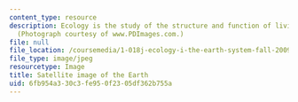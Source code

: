 ```yaml
---
content_type: resource
description: Ecology is the study of the structure and function of living systems.
  (Photograph courtesy of www.PDImages.com.)
file: null
file_location: /coursemedia/1-018j-ecology-i-the-earth-system-fall-2009/6fb954a330c3fe950f2305df362b755a_1-018jf09.jpg
file_type: image/jpeg
resourcetype: Image
title: Satellite image of the Earth
uid: 6fb954a3-30c3-fe95-0f23-05df362b755a
---
```

